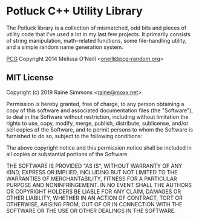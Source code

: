 # Potluck C++ Utility Library

The Potluck library is a collection of mismatched, odd bits and pieces of utility code that I've used a lot in my last few projects. It primarily consists of string manipulation, math-related functions, some file-handling utility, and a simple random name generation system.

[PCG](http://www.pcg-random.org/) Copyright 2014 Melissa O'Neill \<oneill@pcg-random.org\>


## MIT License

Copyright (c) 2019 Raine Simmons \<raine@moxx.net\>

Permission is hereby granted, free of charge, to any person obtaining a copy
of this software and associated documentation files (the "Software"), to deal
in the Software without restriction, including without limitation the rights
to use, copy, modify, merge, publish, distribute, sublicense, and/or sell
copies of the Software, and to permit persons to whom the Software is
furnished to do so, subject to the following conditions:

The above copyright notice and this permission notice shall be included in all
copies or substantial portions of the Software.

THE SOFTWARE IS PROVIDED "AS IS", WITHOUT WARRANTY OF ANY KIND, EXPRESS OR
IMPLIED, INCLUDING BUT NOT LIMITED TO THE WARRANTIES OF MERCHANTABILITY,
FITNESS FOR A PARTICULAR PURPOSE AND NONINFRINGEMENT. IN NO EVENT SHALL THE
AUTHORS OR COPYRIGHT HOLDERS BE LIABLE FOR ANY CLAIM, DAMAGES OR OTHER
LIABILITY, WHETHER IN AN ACTION OF CONTRACT, TORT OR OTHERWISE, ARISING FROM,
OUT OF OR IN CONNECTION WITH THE SOFTWARE OR THE USE OR OTHER DEALINGS IN THE
SOFTWARE.
